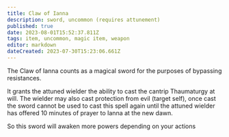 ```yaml
---
title: Claw of Ianna
description: sword, uncommon (requires attunement)
published: true
date: 2023-08-01T15:52:37.811Z
tags: item, uncommon, magic item, weapon
editor: markdown
dateCreated: 2023-07-30T15:23:06.661Z
---
```



The Claw of Ianna counts as a magical sword for the purposes of bypassing resistances. 

It grants the attuned wielder the ability to cast the cantrip Thaumaturgy at will. The wielder may also cast protection from evil (target self), once cast the sword cannot be used to cast this spell again until the attuned wielder has offered 10 minutes of prayer to Ianna at the new dawn.

So this sword will awaken more powers depending on your actions